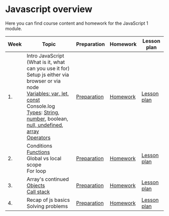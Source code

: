 # Javascript overview

Here you can find course content and homework for the JavaScript 1 module.

| Week | Topic | Preparation | Homework | Lesson plan |
| ---- | ----- | ----------- | -------- |------------ |
|1.| Intro JavaScript (What is it, what can you use it for) <br> Setup js either via browser or via node <br> [Variables: var, let, const](week1/readme.md#variables) <br> Console.log <br> [Types](week1/readme.md#Types): [String](week1/readme.md#String), [number](week1/readme.md#Number), boolean, [null, undefined](week1/readme.md#Null--undefined), [array](week1/readme.md#Array) <br> [Operators](week1/readme.md#comparison-operators)|[Preparation](week1/preparation.md)|[Homework](week1/homework.md)|[Lesson plan](week1/lesson-plan.md)|
|2.| Conditions <br> [Functions](week2/readme.md#Functions) <br> Global vs local scope <br> For loop |[Preparation](week2/preparation.md)|[Homework](week2/homework.md)|[Lesson plan](week2/lesson-plan.md)|
|3.| Array's continued <br> [Objects](week3/readme.md#Objects) <br> [Call stack](week3/readme.md#Call-stack) | [Preparation](week3/preparation.md)|[Homework](week3/homework.md) | [Lesson plan](week3/lesson-plan.md)|
|4.| Recap of js basics <br> Solving problems | [Preparation](week4/preparation.md)|[Homework](week4/homework.md) | [Lesson plan](week4/lesson-plan.md)|
